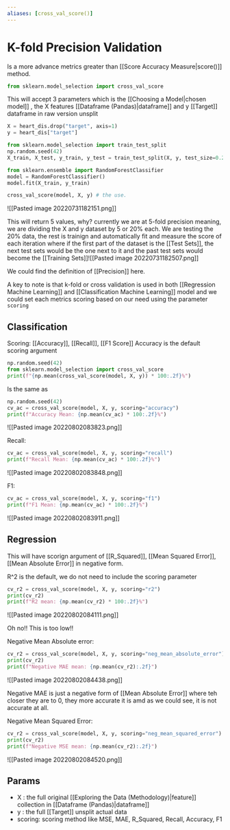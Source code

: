 ```yaml
---
aliases: [cross_val_score()]
---
```

# K-fold Precision Validation
Is a more advance metrics greater than [[Score Accuracy Measure|score()]] method. 
```python
from sklearn.model_selection import cross_val_score
```

This will accept 3 parameters which is the  [[Choosing a Model|chosen model]] , the X features [[Dataframe (Pandas)|dataframe]] and y [[Target]] dataframe in raw version unsplit

```python
X = heart_dis.drop("target", axis=1)
y = heart_dis["target"]

from sklearn.model_selection import train_test_split
np.random.seed(42)
X_train, X_test, y_train, y_test = train_test_split(X, y, test_size=0.2)

from sklearn.ensemble import RandomForestClassifier
model = RandomForestClassifier()
model.fit(X_train, y_train)

cross_val_score(model, X, y) # the use.
```

![[Pasted image 20220731182151.png]]

This will return 5 values, why? currently we are at 5-fold precision meaning, we are dividing the X and y dataset by 5 or 20% each. We are testing the 20% data, the rest is trainign and automatically fit and measure the score of each iteration where if the first part of the dataset is the [[Test Sets]], the next test sets would be the one next to it and the past test sets would become the [[Training Sets]]![[Pasted image 20220731182507.png]]

We could find the definition of [[Precision]] here. 

A key to note is that k-fold or cross validation is used in both [[Regression Machine Learning]] and [[Classification Machine Learning]] model and we could set each metrics scoring based on our need using the parameter `scoring`

## Classification
Scoring: [[Accuracy]], [[Recall]], [[F1 Score]]
Accuracy is the default scoring argument
```python
np.random.seed(42)
from sklearn.model_selection import cross_val_score
print(f"{np.mean(cross_val_score(model, X, y)) * 100:.2f}%")
```

Is the same as 
```python
np.random.seed(42)
cv_ac = cross_val_score(model, X, y, scoring="accuracy")
print(f"Accuracy Mean: {np.mean(cv_ac) * 100:.2f}%")
```

![[Pasted image 20220802083823.png]]

Recall:
```python
cv_ac = cross_val_score(model, X, y, scoring="recall")
print(f"Recall Mean: {np.mean(cv_ac) * 100:.2f}%")
```
![[Pasted image 20220802083848.png]]

F1:
```python
cv_ac = cross_val_score(model, X, y, scoring="f1")
print(f"F1 Mean: {np.mean(cv_ac) * 100:.2f}%")
```
![[Pasted image 20220802083911.png]]


## Regression
This will have scorign argument of [[R_Squared]], [[Mean Squared Error]], [[Mean Absolute Error]] in negative form. 

R^2 is the default, we do not need to include the scoring parameter
```python
cv_r2 = cross_val_score(model, X, y, scoring="r2")
print(cv_r2)
print(f"R2 mean: {np.mean(cv_r2) * 100:.2f}%")
```

![[Pasted image 20220802084111.png]]

Oh no!! This is too low!!

Negative Mean Absolute error:
```python
cv_r2 = cross_val_score(model, X, y, scoring="neg_mean_absolute_error")
print(cv_r2)
print(f"Negative MAE mean: {np.mean(cv_r2):.2f}")
```
![[Pasted image 20220802084438.png]]

Negative MAE is just a negative form of [[Mean Absolute Error]] where teh closer they are to 0, they more accurate it is amd as we could see, it is not accurate at all.

Negative Mean Squared Error:
```python
cv_r2 = cross_val_score(model, X, y, scoring="neg_mean_squared_error")
print(cv_r2)
print(f"Negative MSE mean: {np.mean(cv_r2):.2f}")
```

![[Pasted image 20220802084520.png]]



## Params
- X : the full original [[Exploring the Data (Methodology)|feature]] collection in [[Dataframe (Pandas)|dataframe]]
- y : the full [[Target]] unsplit actual data
- scoring: scoring method like MSE, MAE, R_Squared, Recall, Accuracy, F1